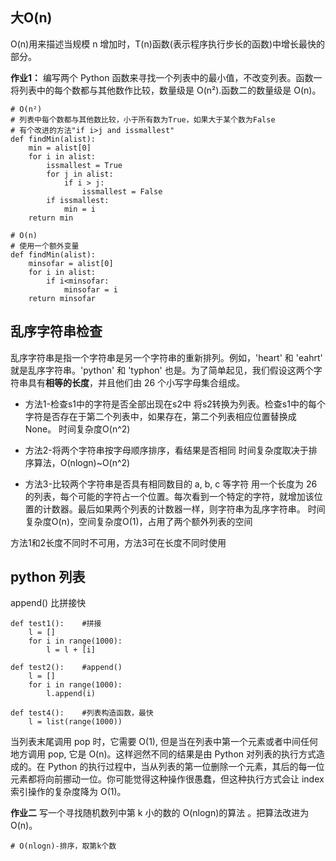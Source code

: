 
## 大O(n)
O(n)用来描述当规模 n 增加时，T(n)函数(表示程序执行步长的函数)中增长最快的部分。

**作业1：**
编写两个 Python 函数来寻找一个列表中的最小值，不改变列表。函数一将列表中的每个数都与其他数作比较，数量级是 O(n²).函数二的数量级是 O(n)。

```
# O(n²)
# 列表中每个数都与其他数比较，小于所有数为True，如果大于某个数为False
# 有个改进的方法"if i>j and issmallest"
def findMin(alist):
	min = alist[0]
	for i in alist:
		issmallest = True
		for j in alist:
			if i > j:
				issmallest = False
		if issmallest:
			min = i
	return min
```

```
# O(n)
# 使用一个额外变量
def findMin(alist):
	minsofar = alist[0]
	for i in alist:
		if i<minsofar:
			minsofar = i
	return minsofar
```

## 乱序字符串检查
乱序字符串是指一个字符串是另一个字符串的重新排列。例如，'heart' 和 'eahrt' 就是乱序字符串。'python' 和 'typhon' 也是。为了简单起见，我们假设这两个字符串具有**相等的长度**，并且他们由 26 个小写字母集合组成。

* 方法1-检查s1中的字符是否全部出现在s2中
将s2转换为列表。检查s1中的每个字符是否存在于第二个列表中，如果存在，第二个列表相应位置替换成 None。
时间复杂度O(n^2)

* 方法2-将两个字符串按字母顺序排序，看结果是否相同
时间复杂度取决于排序算法，O(nlogn)~O(n^2)

* 方法3-比较两个字符串是否具有相同数目的 a, b, c 等字符
用一个长度为 26 的列表，每个可能的字符占一个位置。每次看到一个特定的字符，就增加该位置的计数器。最后如果两个列表的计数器一样，则字符串为乱序字符串。
时间复杂度O(n)，空间复杂度O(1)，占用了两个额外列表的空间

方法1和2长度不同时不可用，方法3可在长度不同时使用


## python 列表
append() 比拼接快
```
def test1():	#拼接
    l = []
    for i in range(1000):
        l = l + [i]

def test2():	#append()
    l = []
    for i in range(1000):
        l.append(i)

def test4():	#列表构造函数，最快
    l = list(range(1000))
```

当列表末尾调用 pop 时，它需要 O(1), 但是当在列表中第一个元素或者中间任何地方调用 pop, 它是 O(n)。这样迥然不同的结果是由 Python 对列表的执行方式造成的。在 Python 的执行过程中，当从列表的第一位删除一个元素，其后的每一位元素都将向前挪动一位。你可能觉得这种操作很愚蠢，但这种执行方式会让 index 索引操作的复杂度降为 O(1)。

**作业二**
写一个寻找随机数列中第 k 小的数的 O(nlogn)的算法 。把算法改进为 O(n)。
```
# O(nlogn)-排序，取第k个数

```
